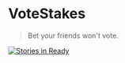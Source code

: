 # VoteStakes

> Bet your friends won't vote.

[![Stories in Ready](https://badge.waffle.io/votestakes/site.svg?label=ready&title=Ready)](http://waffle.io/votestakes/site)

